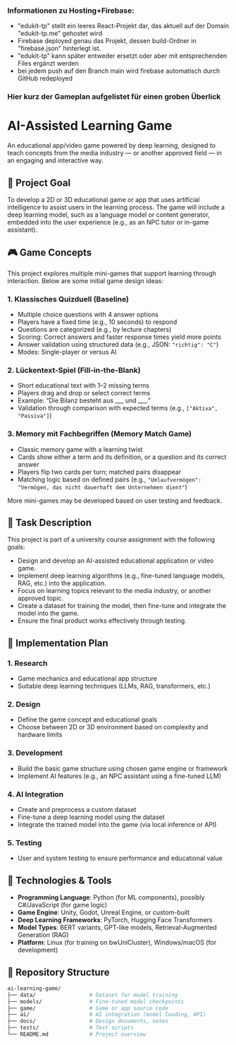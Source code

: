 ### Informationen zu Hosting+Firebase:

- "edukit-tp" stellt ein leeres React-Projekt dar, das aktuell auf der Domain "edukit-tp.me" gehostet wird
- Firebase deployed genau das Projekt, dessen build-Ordner in "firebase.json" hinterlegt ist.
- "edukit-tp" kann später entweder ersetzt oder aber mit entsprechenden Files ergänzt werden
- bei jedem push auf den Branch main wird firebase automatisch durch GitHub redeployed





### Hier kurz der Gameplan aufgelistet für einen groben Überlick

# AI-Assisted Learning Game

An educational app/video game powered by deep learning, designed to teach concepts from the media industry — or another approved field — in an engaging and interactive way.

## 🎯 Project Goal

To develop a 2D or 3D educational game or app that uses artificial intelligence to assist users in the learning process. The game will include a deep learning model, such as a language model or content generator, embedded into the user experience (e.g., as an NPC tutor or in-game assistant).

## 🎮 Game Concepts

This project explores multiple mini-games that support learning through interaction. Below are some initial game design ideas:

### 1. Klassisches Quizduell (Baseline)
- Multiple choice questions with 4 answer options
- Players have a fixed time (e.g., 10 seconds) to respond
- Questions are categorized (e.g., by lecture chapters)
- Scoring: Correct answers and faster response times yield more points
- Answer validation using structured data (e.g., JSON: `"richtig": "C"`)
- Modes: Single-player or versus AI

### 2. Lückentext-Spiel (Fill-in-the-Blank)
- Short educational text with 1–2 missing terms
- Players drag and drop or select correct terms
- Example: “Die Bilanz besteht aus ___ und ___.”
- Validation through comparison with expected terms (e.g., `["Aktiva", "Passiva"]`)

### 3. Memory mit Fachbegriffen (Memory Match Game)
- Classic memory game with a learning twist
- Cards show either a term and its definition, or a question and its correct answer
- Players flip two cards per turn; matched pairs disappear
- Matching logic based on defined pairs (e.g., `"Umlaufvermögen": "Vermögen, das nicht dauerhaft dem Unternehmen dient"`)

More mini-games may be developed based on user testing and feedback.

## 📌 Task Description

This project is part of a university course assignment with the following goals:

- Design and develop an AI-assisted educational application or video game.
- Implement deep learning algorithms (e.g., fine-tuned language models, RAG, etc.) into the application.
- Focus on learning topics relevant to the media industry, or another approved topic.
- Create a dataset for training the model, then fine-tune and integrate the model into the game.
- Ensure the final product works effectively through testing.

## 🚀 Implementation Plan

### 1. Research
- Game mechanics and educational app structure
- Suitable deep learning techniques (LLMs, RAG, transformers, etc.)

### 2. Design
- Define the game concept and educational goals
- Choose between 2D or 3D environment based on complexity and hardware limits

### 3. Development
- Build the basic game structure using chosen game engine or framework
- Implement AI features (e.g., an NPC assistant using a fine-tuned LLM)

### 4. AI Integration
- Create and preprocess a custom dataset
- Fine-tune a deep learning model using the dataset
- Integrate the trained model into the game (via local inference or API)

### 5. Testing
- User and system testing to ensure performance and educational value

## 🔧 Technologies & Tools

- **Programming Language**: Python (for ML components), possibly C#/JavaScript (for game logic)
- **Game Engine**: Unity, Godot, Unreal Engine, or custom-built
- **Deep Learning Frameworks**: PyTorch, Hugging Face Transformers
- **Model Types**: BERT variants, GPT-like models, Retrieval-Augmented Generation (RAG)
- **Platform**: Linux (for training on bwUniCluster), Windows/macOS (for development)

## 📁 Repository Structure

```bash
ai-learning-game/
├── data/                 # Dataset for model training
├── models/               # Fine-tuned model checkpoints
├── game/                 # Game or app source code
├── ai/                   # AI integration (model loading, API)
├── docs/                 # Design documents, notes
├── tests/                # Test scripts
└── README.md             # Project overview

